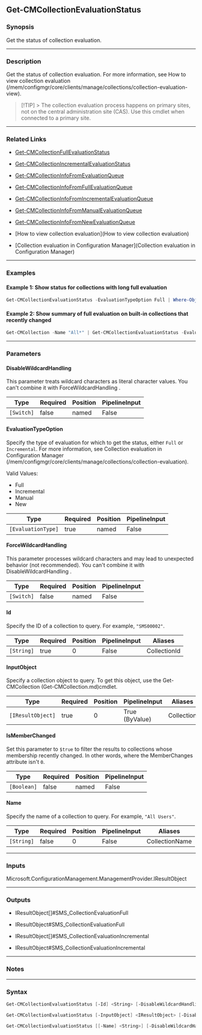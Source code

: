 Get-CMCollectionEvaluationStatus
--------------------------------




### Synopsis
Get the status of collection evaluation.



---


### Description

Get the status of collection evaluation. For more information, see How to view collection evaluation (/mem/configmgr/core/clients/manage/collections/collection-evaluation-view).



> [!TIP] > The collection evaluation process happens on primary sites, not on the central administration site (CAS). Use this cmdlet when connected to a primary site.



---


### Related Links
* [Get-CMCollectionFullEvaluationStatus](Get-CMCollectionFullEvaluationStatus)



* [Get-CMCollectionIncrementalEvaluationStatus](Get-CMCollectionIncrementalEvaluationStatus)



* [Get-CMCollectionInfoFromEvaluationQueue](Get-CMCollectionInfoFromEvaluationQueue)



* [Get-CMCollectionInfoFromFullEvaluationQueue](Get-CMCollectionInfoFromFullEvaluationQueue)



* [Get-CMCollectionInfoFromIncrementalEvaluationQueue](Get-CMCollectionInfoFromIncrementalEvaluationQueue)



* [Get-CMCollectionInfoFromManualEvaluationQueue](Get-CMCollectionInfoFromManualEvaluationQueue)



* [Get-CMCollectionInfoFromNewEvaluationQueue](Get-CMCollectionInfoFromNewEvaluationQueue)



* [How to view collection evaluation](How to view collection evaluation)



* [Collection evaluation in Configuration Manager](Collection evaluation in Configuration Manager)





---


### Examples
#### Example 1: Show status for collections with long full evaluation
```PowerShell
Get-CMCollectionEvaluationStatus -EvaluationTypeOption Full | Where-Object Length -gt 5000
```

#### Example 2: Show summary of full evaluation on built-in collections that recently changed
```PowerShell
Get-CMCollection -Name "All*" | Get-CMCollectionEvaluationStatus -EvaluationTypeOption Full -IsMemberChanged $True | Select-Object CollectionName, Length, MemberChanges
```



---


### Parameters
#### **DisableWildcardHandling**

This parameter treats wildcard characters as literal character values. You can't combine it with ForceWildcardHandling .






|Type      |Required|Position|PipelineInput|
|----------|--------|--------|-------------|
|`[Switch]`|false   |named   |False        |



#### **EvaluationTypeOption**

Specify the type of evaluation for which to get the status, either `Full` or `Incremental`. For more information, see Collection evaluation in Configuration Manager (/mem/configmgr/core/clients/manage/collections/collection-evaluation).



Valid Values:

* Full
* Incremental
* Manual
* New






|Type              |Required|Position|PipelineInput|
|------------------|--------|--------|-------------|
|`[EvaluationType]`|true    |named   |False        |



#### **ForceWildcardHandling**

This parameter processes wildcard characters and may lead to unexpected behavior (not recommended). You can't combine it with DisableWildcardHandling .






|Type      |Required|Position|PipelineInput|
|----------|--------|--------|-------------|
|`[Switch]`|false   |named   |False        |



#### **Id**

Specify the ID of a collection to query. For example, `"SMS00002"`.






|Type      |Required|Position|PipelineInput|Aliases     |
|----------|--------|--------|-------------|------------|
|`[String]`|true    |0       |False        |CollectionId|



#### **InputObject**

Specify a collection object to query. To get this object, use the Get-CMCollection (Get-CMCollection.md)cmdlet.






|Type             |Required|Position|PipelineInput |Aliases   |
|-----------------|--------|--------|--------------|----------|
|`[IResultObject]`|true    |0       |True (ByValue)|Collection|



#### **IsMemberChanged**

Set this parameter to `$true` to filter the results to collections whose membership recently changed. In other words, where the MemberChanges attribute isn't `0`.






|Type       |Required|Position|PipelineInput|
|-----------|--------|--------|-------------|
|`[Boolean]`|false   |named   |False        |



#### **Name**

Specify the name of a collection to query. For example, `"All Users"`.






|Type      |Required|Position|PipelineInput|Aliases       |
|----------|--------|--------|-------------|--------------|
|`[String]`|false   |0       |False        |CollectionName|





---


### Inputs
Microsoft.ConfigurationManagement.ManagementProvider.IResultObject





---


### Outputs
* IResultObject[]#SMS_CollectionEvaluationFull


* IResultObject#SMS_CollectionEvaluationFull


* IResultObject[]#SMS_CollectionEvaluationIncremental


* IResultObject#SMS_CollectionEvaluationIncremental






---


### Notes




---


### Syntax
```PowerShell
Get-CMCollectionEvaluationStatus [-Id] <String> [-DisableWildcardHandling] -EvaluationTypeOption {Full | Incremental} [-ForceWildcardHandling] [-IsMemberChanged <Boolean>] [<CommonParameters>]
```
```PowerShell
Get-CMCollectionEvaluationStatus [-InputObject] <IResultObject> [-DisableWildcardHandling] -EvaluationTypeOption {Full | Incremental} [-ForceWildcardHandling] [-IsMemberChanged <Boolean>] [<CommonParameters>]
```
```PowerShell
Get-CMCollectionEvaluationStatus [[-Name] <String>] [-DisableWildcardHandling] -EvaluationTypeOption {Full | Incremental} [-ForceWildcardHandling] [-IsMemberChanged <Boolean>] [<CommonParameters>]
```
